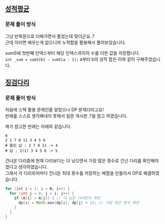 ## [성적평균](https://softeer.ai/practice/6294)
### 문제 풀이 방식
그냥 반복문으로 더해가면서 풀었는데 맞더군요..?  
근데 이러면 배우는게 없으니까 누적합을 활용해서 풀어보았습니다.

sumS에 첫번쨰 인덱스부터 해당 인덱스까지의 수를 더한 값을 저장합니다.  
`int _sum = sumS[b] - sumS[a - 1];` a부터 b의 성적 합은 이와 같이 구해주었습니다.



## [징검다리](https://softeer.ai/practice/6293)
### 문제 풀이 방식

처음에 스택 활용 문제인줄 알았으나 DP 문제더라고요!  
반례를 스스로 생각해내지 못해서 질문 게시판..?을 참고 하였습니다.

제가 참고한 반례는 아래와 같습니다.
```
9
2 1 7 8 11 3 4 5 6
# 틀린 답 : 2 7 8 11 -> 4 
# 답 : 2(1) 3 4 5 6 -> 5
```

건너온 다리중에 현재 다리보다는 더 낮으면서 가장 많은 횟수로 건넌 다리를 확인해야 겠다고 생각하였습니다.  
그래서 각 다리위치마다 건너온 최대 횟수를 저장하는 배열을 만들어서 DP로 해결하였습니다.
```java
for (int i = 1; i < N; i++) {
  for (int j = 0; j < i; j++) {
    if (A[i] > A[j]) { // 더 낮은 다리인지 확인
      dp[i] = Math.max(dp[i], dp[j] + 1); // 가장 많은 횟수 확인
    }
  }
}
```
